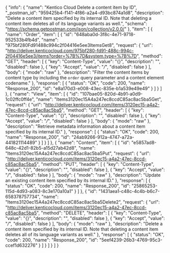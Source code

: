 {
  "info": {
    "name": "Kentico Cloud Delete a content item by ID",
    "_postman_id": "959425b4-f141-4f86-a2a4-d93bc874a1d8",
    "description": "Delete a content item specified by its internal ID. Note that deleting a content item deletes all of its language variants as well.",
    "schema": "https://schema.getpostman.com/json/collection/v2.0.0/"
  },
  "item": [
    {
      "name": "Order",
      "item": [
        {
          "id": "648aba0d-3f8c-4e71-9718-952533b4fb4d",
          "name": "975bf280Fd91488c994c2f04416e5ee3ItemsGet8",
          "request": {
            "url": "http://deliver.kenticocloud.com/975bf280-fd91-488c-994c-2f04416e5ee3/items?order=%7B%7D&system.type=%7B%7D",
            "method": "GET",
            "header": [
              {
                "key": "Content-Type",
                "value": "{}",
                "description": "",
                "disabled": false
              },
              {
                "key": "Accept",
                "value": "*/*",
                "disabled": false
              }
            ],
            "body": {
              "mode": "raw"
            },
            "description": "Filter the content items by content type by including the `order` query parameter and a content element codename."
          },
          "response": [
            {
              "status": "OK",
              "code": 200,
              "name": "Response_200",
              "id": "e8a170d3-e008-43ec-835e-b1a539e49e49"
            }
          ]
        }
      ]
    },
    {
      "name": "View",
      "item": [
        {
          "id": "107bae05-820d-4b91-a0d9-1c02ffc0ff4e",
          "name": "Items3120ec15A4a247ec8ccdC85ac8ac5ba5Get",
          "request": {
            "url": "http://deliver.kenticocloud.com/items/3120ec15-a4a2-47ec-8ccd-c85ac8ac5ba5",
            "method": "GET",
            "header": [
              {
                "key": "Content-Type",
                "value": "{}",
                "description": "",
                "disabled": false
              },
              {
                "key": "Accept",
                "value": "*/*",
                "disabled": false
              }
            ],
            "body": {
              "mode": "raw"
            },
            "description": "Retrieve metadata information about a content item specified by its internal ID."
          },
          "response": [
            {
              "status": "OK",
              "code": 200,
              "name": "Response_200",
              "id": "24ab9266-912a-4747-a72a-441821114489"
            }
          ]
        }
      ]
    },
    {
      "name": "Content",
      "item": [
        {
          "id": "e5857ad8-648c-42d1-82b5-a15d27ab42d8",
          "name": "Items3120ec15A4a247ec8ccdC85ac8ac5ba5Put",
          "request": {
            "url": "http://deliver.kenticocloud.com/items/3120ec15-a4a2-47ec-8ccd-c85ac8ac5ba5",
            "method": "PUT",
            "header": [
              {
                "key": "Content-Type",
                "value": "{}",
                "description": "",
                "disabled": false
              },
              {
                "key": "Accept",
                "value": "*/*",
                "disabled": false
              }
            ],
            "body": {
              "mode": "raw"
            },
            "description": "Update an existing content item specified by its internal ID."
          },
          "response": [
            {
              "status": "OK",
              "code": 200,
              "name": "Response_200",
              "id": "25865253-115d-4d93-a083-8c3e170a10a1"
            }
          ]
        },
        {
          "id": "1431aea1-c48c-4c4b-b6c7-658378757734",
          "name": "Items3120ec15A4a247ec8ccdC85ac8ac5ba5Delete2",
          "request": {
            "url": "http://deliver.kenticocloud.com/items/3120ec15-a4a2-47ec-8ccd-c85ac8ac5ba5",
            "method": "DELETE",
            "header": [
              {
                "key": "Content-Type",
                "value": "{}",
                "description": "",
                "disabled": false
              },
              {
                "key": "Accept",
                "value": "*/*",
                "disabled": false
              }
            ],
            "body": {
              "mode": "raw"
            },
            "description": "Delete a content item specified by its internal ID. Note that deleting a content item deletes all of its language variants as well."
          },
          "response": [
            {
              "status": "OK",
              "code": 200,
              "name": "Response_200",
              "id": "5eef4239-26b3-4769-95c3-ccef1d632276"
            }
          ]
        }
      ]
    }
  ]
}